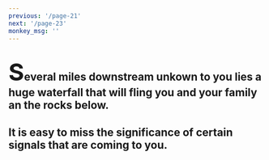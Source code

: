 ```yaml
---
previous: '/page-21'
next: '/page-23'
monkey_msg: ''
---
```


## <span style="font-size:47px;">S</span>everal miles downstream unkown to you lies a huge waterfall that will fling you and your family an the rocks below.

## It is easy to miss the significance of certain signals that are coming to you.

